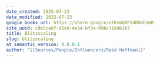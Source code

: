 ```yaml
---
date_created: 2025-07-23
date_modified: 2025-07-23
google_books_url: https://share.google/oTKvbQXPIdROVEdmR
site_uuid: cde5ca6f-d5a9-4e34-bf3a-99bc716d61b7
title: Blitzscaling
slug: blitzscaling
at_semantic_version: 0.0.0.1
author: "[[Sources/People/Influencers/Reid Hoffman]]"
---
```

